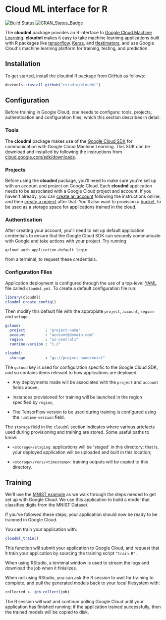 Cloud ML interface for R
================

[![Build Status](https://travis-ci.org/rstudio/cloudml.svg?branch=master)](https://travis-ci.org/rstudio/cloudml) [![CRAN\_Status\_Badge](https://www.r-pkg.org/badges/version/cloudml)](https://cran.r-project.org/package=cloudml)

The **cloudml** package provides an R interface to [Google Cloud Machine Learning](https://cloud.google.com/ml-engine/). **cloudml** makes it easy to take machine learning applications built with R packages like [tensorflow](https://tensorflow.rstudio.com/), [Keras](https://keras.rstudio.com/), and [tfestimators](https://tensorflow.rstudio.com/tfestimators/), and use Google Cloud's machine learning platform for training, testing, and prediction.

Installation
------------

To get started, install the cloudml R package from GitHub as follows:

``` r
devtools::install_github("rstudio/cloudml")
```

Configuration
-------------

Before training in Google Cloud, one needs to configure: tools, projects, authentication and configuration files; which this section describes in detail.

### Tools

The **cloudml** package makes use of the [Google Cloud SDK](https://cloud.google.com/sdk/) for communication with Google Cloud Machine Learning. This SDK can be download and installed by following the instructions from [cloud.google.com/sdk/downloads](https://cloud.google.com/sdk/downloads).

### Projects

Before using the **cloudml** package, you'll need to make sure you're set up with an account and project on Google Cloud. Each **cloudml** application needs to be associated with a Google Cloud project and account. If you haven't already, you can [create an account](https://console.cloud.google.com) following the instructions online, and then [create a project](https://cloud.google.com/resource-manager/docs/creating-managing-projects) after that. You'll also want to provision a [bucket](https://cloud.google.com/storage/docs/creating-buckets), to be used as a storage space for applications trained in the cloud.

### Authentication

After creating your account, you'll need to set up default application credentials to ensure that the Google Cloud SDK can securely communicate with Google and take actions with your project. Try running

    gcloud auth application-default login

from a terminal, to request these credentials.

### Configuration Files

Application deployment is configured through the use of a top-level [YAML](http://yaml.org/) file called `cloudml.yml`. To create a default configuration file run:

``` r
library(cloudml)
cloudml_create_config()
```

Then modify this default file with the appropiate `project`, `account`, `region` and `sotage`:

``` yml
gcloud:
  project         : "project-name"
  account         : "account@domain.com"
  region          : "us-central1"
  runtime-version : "1.2"

cloudml:
  storage         : "gs://project-name/mnist"
```

The `gcloud` key is used for configuration specific to the Google Cloud SDK, and so contains items relevant to how applications are deployed.

-   Any deployments made will be associated with the `project` and `account` fields above,

-   Instances provisioned for training will be launched in the region specified by `region`,

-   The TensorFlow version to be used during training is configured using the `runtime-version` field.

The `storage` field in the `cloudml` section indicates where various artefacts used during provisioning and training are stored. Some useful paths to know:

-   `<storage>/staging`: applications will be 'staged' in this directory; that is, your deployed application will be uploaded and built in this location;

-   `<storage>/runs/<timestamp>`: training outputs will be copied to this directory.

Training
--------

We'll use the [MNIST example](https://github.com/rstudio/cloudml/tree/master/inst/examples/mnist/train.R) as we walk through the steps needed to get set up with Google Cloud. We use this application to build a model that classifies digits from the MNIST Dataset.

If you've followed these steps, your application should now be ready to be trainned in Google Cloud.

You can train your application with:

``` r
cloudml_train()
```

This function will submit your application to Google Cloud, and request that it train your application by sourcing the training script `"train.R"`.

When using RStudio, a terminal window is used to stream the logs and download the job when it finializes.

When not using RStudio, you can ask the R session to wait for training to complete, and pull the generated models back to your local filesystem with:

``` r
collected <- job_collect(job)
```

The R session will wait and continue polling Google Cloud until your application has finished running; if the application trained successfully, then the trained models will be copied to disk.
